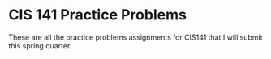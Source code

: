 # CIS 141 Practice Problems
These are all the practice problems assignments for CIS141 that I will submit this spring quarter.
